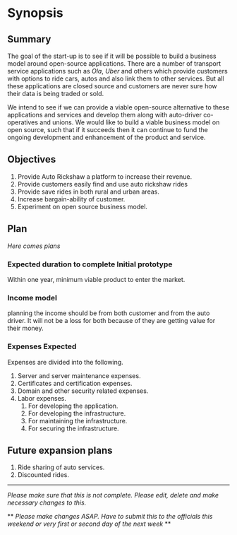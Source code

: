 # Synopsis

## Summary

The goal of the start-up is to see if it will be possible to build a
business model around open-source applications. There are a number 
of transport service applications such as *Ola*, *Uber* and others which provide
customers with options to ride cars, autos and also link them to other
services. But all these applications are closed source and customers are
never sure how their data is being traded or sold.

We intend to see if we can provide a viable open-source alternative to
these applications and services and develop them along with auto-driver
co-operatives and unions. We would like to build a viable business model
on open source, such that if it succeeds then it can continue to fund
the ongoing development and enhancement of the product and service.

## Objectives

1. Provide Auto Rickshaw a platform to increase their revenue.
2. Provide customers easily find and use auto rickshaw rides
3. Provide save rides in both rural and urban areas.
4. Increase bargain-ability of customer.
5. Experiment on open source business model.

## Plan

*Here comes plans*

### Expected duration to complete Initial prototype

Within one year, minimum viable product to enter the market.

### Income model

planning the income should be from both customer and from the auto driver.
It will not be a loss for both because of they are getting value for their money.

### Expenses Expected

Expenses are divided into the following. 
1. Server and server maintenance expenses.
2. Certificates and certification expenses.
3. Domain and other security related expenses.
4. Labor expenses.
    1. For developing the application.
    2. For developing the infrastructure.
    3. For maintaining the infrastructure.
    4. For securing the infrastructure.


## Future expansion plans

1. Ride sharing of auto services.
2. Discounted rides.



---

*Please make sure that this is not complete. Please edit, delete and make necessary changes to this.*

** *Please make changes ASAP. Have to submit this to the officials this weekend or very first or second day of the next week* **